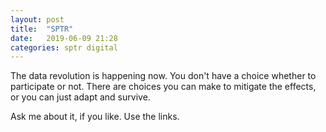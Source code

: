 ```yaml
---
layout: post
title:  "SPTR"
date:   2019-06-09 21:28
categories: sptr digital
---
```


The data revolution is happening now. You don't have a choice whether to participate or not. There are choices you can make to mitigate the effects, or you can just adapt and survive.

Ask me about it, if you like. Use the links.